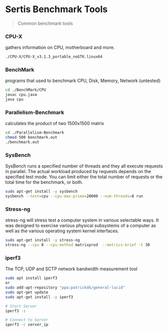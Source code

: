 Sertis Benchmark Tools
======

> Common benchmark tools

### CPU-X
gathers information on CPU, motherboard and more.
``` bash
./CPU-X/CPU-X_v3.1.3_portable_noGTK.linux64
```

### BenchMark
programs that used to benchmark CPU, Disk, Memory, Network (untested)
``` bash
cd ./BenchMark/CPU
javac cpu.java
java cpu
```

### Parallelism-Benchmark
calculates the product of two 1500x1500 matrix
``` bash
cd ./Parallelism-Benchmark
chmod 500 benchmark.out
./benchmark.out
```

### SysBench
SysBench runs a specified number of threads and they all execute requests in parallel. The actual workload produced by requests depends on the specified test mode. You can limit either the total number of requests or the total time for the benchmark, or both.
``` bash
sudo apt-get install -y sysbench
sysbench --test=cpu --cpu-max-prime=20000 --num-threads=8 run
```

### Stress-ng
stress-ng will stress test a computer system in various selectable ways. It was designed to exercise various physical subsystems of a computer as well as the various operating system kernel interfaces.
``` bash
sudo apt-get install -y stress-ng
stress-ng --cpu 8 --cpu-method matrixprod  --metrics-brief -t 30
```

### iperf3
The TCP, UDP and SCTP network bandwidth measurement tool
``` bash
sudo apt install iperf3
or 
sudo add-apt-repository "ppa:patrickdk/general-lucid"
sudo apt-get update
sudo apt-get install -y iperf3

# Start Server 
iperf3 -s

# Connect to Server
iperf3 -c server_ip
```
